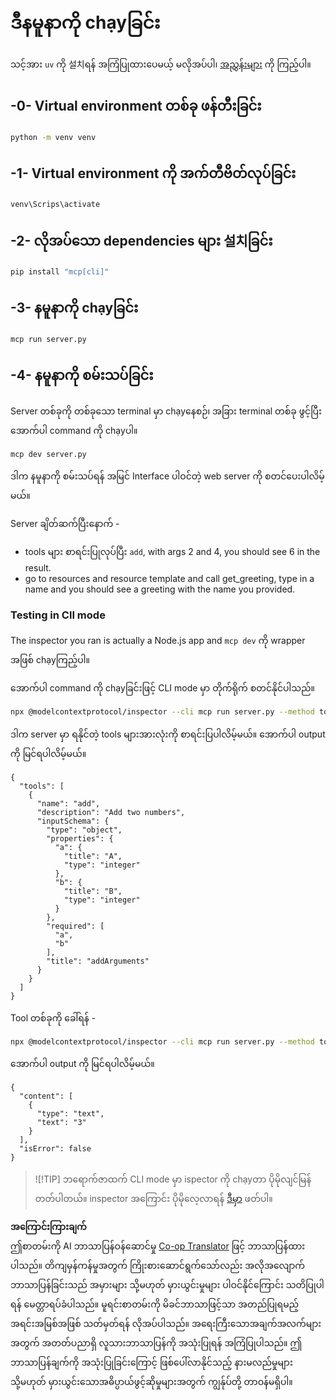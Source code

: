 <!--
CO_OP_TRANSLATOR_METADATA:
{
  "original_hash": "c49dc211615eefbcd6ea6e7d9f2d4e39",
  "translation_date": "2025-06-17T16:44:38+00:00",
  "source_file": "03-GettingStarted/01-first-server/solution/python/README.md",
  "language_code": "my"
}
-->
# ဒီနမူနာကို chạyခြင်း

သင့်အား `uv` ကို 설치ရန် အကြံပြုထားပေမယ့် မလိုအပ်ပါ၊ [အညွှန်းများ](https://docs.astral.sh/uv/#highlights) ကို ကြည့်ပါ။

## -0- Virtual environment တစ်ခု ဖန်တီးခြင်း

```bash
python -m venv venv
```

## -1- Virtual environment ကို အက်တီဗိတ်လုပ်ခြင်း

```bash
venv\Scrips\activate
```

## -2- လိုအပ်သော dependencies များ 설치ခြင်း

```bash
pip install "mcp[cli]"
```

## -3- နမူနာကို chạyခြင်း

```bash
mcp run server.py
```

## -4- နမူနာကို စမ်းသပ်ခြင်း

Server တစ်ခုကို တစ်ခုသော terminal မှာ chạyနေစဉ်၊ အခြား terminal တစ်ခု ဖွင့်ပြီး အောက်ပါ command ကို chạyပါ။

```bash
mcp dev server.py
```

ဒါက နမူနာကို စမ်းသပ်ရန် အမြင် Interface ပါဝင်တဲ့ web server ကို စတင်ပေးပါလိမ့်မယ်။

Server ချိတ်ဆက်ပြီးနောက် -

- tools များ စာရင်းပြုလုပ်ပြီး `add`, with args 2 and 4, you should see 6 in the result.
- go to resources and resource template and call get_greeting, type in a name and you should see a greeting with the name you provided.

### Testing in ClI mode

The inspector you ran is actually a Node.js app and `mcp dev` ကို wrapper အဖြစ် chạyကြည့်ပါ။

အောက်ပါ command ကို chạyခြင်းဖြင့် CLI mode မှာ တိုက်ရိုက် စတင်နိုင်ပါသည်။

```bash
npx @modelcontextprotocol/inspector --cli mcp run server.py --method tools/list
```

ဒါက server မှာ ရနိုင်တဲ့ tools များအားလုံးကို စာရင်းပြပါလိမ့်မယ်။ အောက်ပါ output ကို မြင်ရပါလိမ့်မယ်။

```text
{
  "tools": [
    {
      "name": "add",
      "description": "Add two numbers",
      "inputSchema": {
        "type": "object",
        "properties": {
          "a": {
            "title": "A",
            "type": "integer"
          },
          "b": {
            "title": "B",
            "type": "integer"
          }
        },
        "required": [
          "a",
          "b"
        ],
        "title": "addArguments"
      }
    }
  ]
}
```

Tool တစ်ခုကို ခေါ်ရန် -

```bash
npx @modelcontextprotocol/inspector --cli mcp run server.py --method tools/call --tool-name add --tool-arg a=1 --tool-arg b=2
```

အောက်ပါ output ကို မြင်ရပါလိမ့်မယ်။

```text
{
  "content": [
    {
      "type": "text",
      "text": "3"
    }
  ],
  "isError": false
}
```

> ![!TIP]
> ဘရောက်ဇာထက် CLI mode မှာ ispector ကို chạyတာ ပိုမိုလျင်မြန်တတ်ပါတယ်။
> inspector အကြောင်း ပိုမိုလေ့လာရန် [ဒီမှာ](https://github.com/modelcontextprotocol/inspector) ဖတ်ပါ။

**အကြောင်းကြားချက်**  
ဤစာတမ်းကို AI ဘာသာပြန်ဝန်ဆောင်မှု [Co-op Translator](https://github.com/Azure/co-op-translator) ဖြင့် ဘာသာပြန်ထားပါသည်။ တိကျမှန်ကန်မှုအတွက် ကြိုးစားဆောင်ရွက်သော်လည်း အလိုအလျောက်ဘာသာပြန်ခြင်းသည် အမှားများ သို့မဟုတ် မှားယွင်းမှုများ ပါဝင်နိုင်ကြောင်း သတိပြုပါရန် မေတ္တာရပ်ခံပါသည်။ မူရင်းစာတမ်းကို မိခင်ဘာသာဖြင့်သာ အတည်ပြုရမည့် အရင်းအမြစ်အဖြစ် သတ်မှတ်ရန် လိုအပ်ပါသည်။ အရေးကြီးသောအချက်အလက်များအတွက် အတတ်ပညာရှိ လူသားဘာသာပြန်ကို အသုံးပြုရန် အကြံပြုပါသည်။ ဤဘာသာပြန်ချက်ကို အသုံးပြုခြင်းကြောင့် ဖြစ်ပေါ်လာနိုင်သည့် နားမလည်မှုများ သို့မဟုတ် မှားယွင်းသောအဓိပ္ပာယ်ဖွင့်ဆိုမှုများအတွက် ကျွန်ုပ်တို့ တာဝန်မရှိပါ။